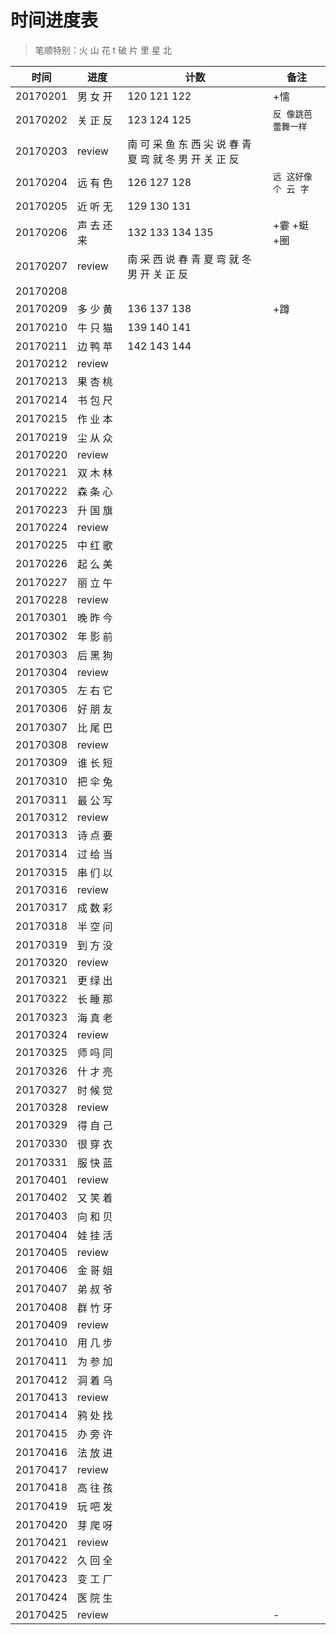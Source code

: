 # 时间进度表
> 笔顺特别：火 山 花 t 破 片 里 星 北

|时间|进度|计数|备注|
|---|---|---|---|
|20170201|男 女 开|120 121 122|+懦|
|20170202|关 正 反|123 124 125|`反 像跳芭蕾舞一样`|
|20170203|review|南 可 采 鱼 东 西 尖 说 春 青 夏 弯 就 冬 男 开 关 正 反||
|20170204|远 有 色|126 127 128|`远 这好像个 云 字`|
|20170205|近 听 无|129 130 131||
|20170206|声 去 还 来|132 133 134 135|+霎 +蜓 +圈|
|20170207|review|南 采 西 说 春 青 夏 弯 就 冬 男 开 关 正 反||
|20170208||||
|20170209|多 少 黄|136 137 138|+蹲|
|20170210|牛 只 猫|139 140 141||
|20170211|边 鸭 苹|142 143 144||
|20170212|review|||
|20170213|果 杏 桃|||
|20170214|书 包 尺|||
|20170215|作 业 本|||
|20170219|尘 从 众|||
|20170220|review|||
|20170221|双 木 林|||
|20170222|森 条 心|||
|20170223|升 国 旗|||
|20170224|review|||
|20170225|中 红 歌|||
|20170226|起 么 美|||
|20170227|丽 立 午|||
|20170228|review|||
|20170301|晚 昨 今|||
|20170302|年 影 前|||
|20170303|后 黑 狗|||
|20170304|review|||
|20170305|左 右 它|||
|20170306|好 朋 友|||
|20170307|比 尾 巴|||
|20170308|review|||
|20170309|谁 长 短|||
|20170310|把 伞 兔|||
|20170311|最 公 写|||
|20170312|review|||
|20170313|诗 点 要|||
|20170314|过 给 当|||
|20170315|串 们 以|||
|20170316|review|||
|20170317|成 数 彩|||
|20170318|半 空 问|||
|20170319|到 方 没|||
|20170320|review|||
|20170321|更 绿 出|||
|20170322|长 睡 那|||
|20170323|海 真 老|||
|20170324|review|||
|20170325|师 吗 同|||
|20170326|什 才 亮|||
|20170327|时 候 觉|||
|20170328|review|||
|20170329|得 自 己|||
|20170330|很 穿 衣|||
|20170331|服 快 蓝|||
|20170401|review|||
|20170402|又 笑 着|||
|20170403|向 和 贝|||
|20170404|娃 挂 活|||
|20170405|review|||
|20170406|金 哥 姐|||
|20170407|弟 叔 爷|||
|20170408|群 竹 牙|||
|20170409|review|||
|20170410|用 几 步|||
|20170411|为 参 加|||
|20170412|洞 着 乌|||
|20170413|review|||
|20170414|鸦 处 找|||
|20170415|办 旁 许|||
|20170416|法 放 进|||
|20170417|review|||
|20170418|高 往 孩|||
|20170419|玩 吧 发|||
|20170420|芽 爬 呀|||
|20170421|review|||
|20170422|久 回 全|||
|20170423|变 工 厂|||
|20170424|医 院 生|||
|20170425|review||-|